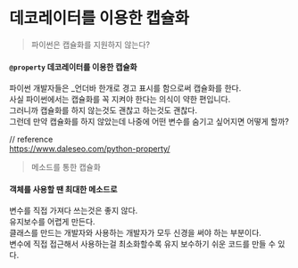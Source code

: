
# 데코레이터를 이용한 캡슐화



> 파이썬은 캡슐화를 지원하지 않는다?


#### `@property` 데코레이터를 이용한 캡슐화
파이썬 개발자들은 _언더바 한개로 경고 표시를 함으로써 캡슐화를 한다.  
사실 파이썬에서는 캡슐화를 꼭 지켜야 한다는 의식이 약한 편입니다.  
그러니까 캡슐화를 하지 않는것도 괜찮고 하는것도 괜찮다.  
그런데 만약 캡슐화를 하지 않았는데 나중에 어떤 변수를 숨기고 싶어지면 어떻게 할까?  



// reference  
https://www.daleseo.com/python-property/



> 메소드를 통한 캡슐화

#### 객체를 사용할 땐 최대한 메소드로 
변수를 직접 가져다 쓰는것은 좋지 않다.   
유지보수를 어렵게 만든다.  
클래스를 만드는 개발자와 사용하는 개발자가 모두 신경을 써야 하는 부분이다.  
변수에 직접 접근해서 사용하는걸 최소화할수록 유지 보수하기 쉬운 코드를 만들 수 있다.  
